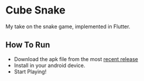 # Cube Snake
My take on the snake game, implemented in Flutter.  

## How To Run
* Download the apk file from the most [recent release](https://github.com/eladsez/Cube-Snake/releases/tag/v1.0.0)
* Install in your android device.
* Start Playing!

